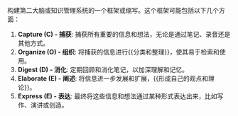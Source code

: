 构建第二大脑或知识管理系统的一个框架或缩写。这个框架可能包括以下几个方面：
1. **Capture (C) - 捕获**: 捕获所有重要的信息和想法，无论是通过笔记、录音还是其他方式。
2. **Organize (O) - 组织**: 将捕获的信息进行{{分类和整理}}，使其易于检索和使用。
3. **Digest (D) - 消化**: 定期回顾和消化笔记，以加深理解和记忆。
4. **Elaborate (E) - 阐述**: 将信息进一步发展和扩展，{{形成自己的观点和理论}}。
5. **Express (E) - 表达**: 最终将这些信息和想法通过某种形式表达出来，比如写作、演讲或创造。
<!--SR:!2025-03-26,3,250!2025-03-31,8,250-->
